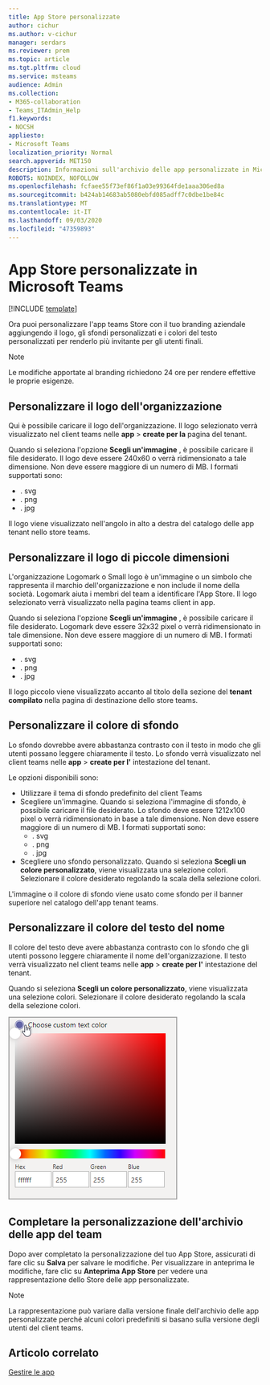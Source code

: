 ```yaml
---
title: App Store personalizzate
author: cichur
ms.author: v-cichur
manager: serdars
ms.reviewer: prem
ms.topic: article
ms.tgt.pltfrm: cloud
ms.service: msteams
audience: Admin
ms.collection:
- M365-collaboration
- Teams_ITAdmin_Help
f1.keywords:
- NOCSH
appliesto:
- Microsoft Teams
localization_priority: Normal
search.appverid: MET150
description: Informazioni sull'archivio delle app personalizzate in Microsoft teams.
ROBOTS: NOINDEX, NOFOLLOW
ms.openlocfilehash: fcfaee55f73ef86f1a03e99364fde1aaa306ed8a
ms.sourcegitcommit: b424ab14683ab5080ebfd085adff7c0dbe1be84c
ms.translationtype: MT
ms.contentlocale: it-IT
ms.lasthandoff: 09/03/2020
ms.locfileid: "47359893"
---
```

# <a name="custom-apps-store-in-microsoft-teams"></a>App Store personalizzate in Microsoft Teams

[!INCLUDE [template](includes/preview-feature.md)]

Ora puoi personalizzare l'app teams Store con il tuo branding aziendale aggiungendo il logo, gli sfondi personalizzati e i colori del testo personalizzati per renderlo più invitante per gli utenti finali.

> [!Note]
> Le modifiche apportate al branding richiedono 24 ore per rendere effettive le proprie esigenze.

## <a name="customize-your-organization-logo"></a>Personalizzare il logo dell'organizzazione

<!-- Bookmark used by Context Sensitive Help (CSH). Do not delete. -->
<a name="orglogo"> </a>
<!-- Do not remove the bookmark link above. -->

Qui è possibile caricare il logo dell'organizzazione. Il logo selezionato verrà visualizzato nel client teams nelle **app**  >  **create per la** pagina del tenant.

Quando si seleziona l'opzione **Scegli un'immagine** , è possibile caricare il file desiderato. Il logo deve essere 240x60 o verrà ridimensionato a tale dimensione. Non deve essere maggiore di un numero di MB. I formati supportati sono:

- . svg
- . png
- . jpg

Il logo viene visualizzato nell'angolo in alto a destra del catalogo delle app tenant nello store teams.

## <a name="customize-your-small-logo"></a>Personalizzare il logo di piccole dimensioni

<!-- Bookmark used by Context Sensitive Help (CSH). Do not delete. -->
<a name="orglogomark"> </a>
<!-- Do not remove the bookmark link above. -->

L'organizzazione Logomark o Small logo è un'immagine o un simbolo che rappresenta il marchio dell'organizzazione e non include il nome della società. Logomark aiuta i membri del team a identificare l'App Store. Il logo selezionato verrà visualizzato nella pagina teams client in app.

Quando si seleziona l'opzione **Scegli un'immagine** , è possibile caricare il file desiderato. Logomark deve essere 32x32 pixel o verrà ridimensionato in tale dimensione. Non deve essere maggiore di un numero di MB. I formati supportati sono:

- . svg
- . png
- . jpg

Il logo piccolo viene visualizzato accanto al titolo della sezione del **tenant compilato** nella pagina di destinazione dello store teams.

## <a name="customize-the-background-color"></a>Personalizzare il colore di sfondo

<!-- Bookmark used by Context Sensitive Help (CSH). Do not delete. -->
<a name="custombackground"> </a>
<!-- Do not remove the bookmark link above. -->

Lo sfondo dovrebbe avere abbastanza contrasto con il testo in modo che gli utenti possano leggere chiaramente il testo. Lo sfondo verrà visualizzato nel client teams nelle **app**  >  **create per l'** intestazione del tenant.

Le opzioni disponibili sono:

- Utilizzare il tema di sfondo predefinito del client Teams
- Scegliere un'immagine. Quando si seleziona l'immagine di sfondo, è possibile caricare il file desiderato. Lo sfondo deve essere 1212x100 pixel o verrà ridimensionato in base a tale dimensione. Non deve essere maggiore di un numero di MB. I formati supportati sono:
  - . svg
  - . png
  - . jpg
- Scegliere uno sfondo personalizzato. Quando si seleziona **Scegli un colore personalizzato**, viene visualizzata una selezione colori. Selezionare il colore desiderato regolando la scala della selezione colori.

L'immagine o il colore di sfondo viene usato come sfondo per il banner superiore nel catalogo dell'app tenant teams.

## <a name="customize-the-text-color-of-your-name"></a>Personalizzare il colore del testo del nome

<!-- Bookmark used by Context Sensitive Help (CSH). Do not delete. -->
<a name="textcolor"> </a>
<!-- Do not remove the bookmark link above. -->

Il colore del testo deve avere abbastanza contrasto con lo sfondo che gli utenti possono leggere chiaramente il nome dell'organizzazione. Il testo verrà visualizzato nel client teams nelle **app**  >  **create per l'** intestazione del tenant.

Quando si seleziona **Scegli un colore personalizzato**, viene visualizzata una selezione colori. Selezionare il colore desiderato regolando la scala della selezione colori.

 ![Immagine di una selezione colori](media/choose-a-custom-color.png)

## <a name="complete-the-customization-of-your-team-apps-store"></a>Completare la personalizzazione dell'archivio delle app del team

Dopo aver completato la personalizzazione del tuo App Store, assicurati di fare clic su **Salva** per salvare le modifiche.
Per visualizzare in anteprima le modifiche, fare clic su **Anteprima App Store** per vedere una rappresentazione dello Store delle app personalizzate.

> [!Note]
> La rappresentazione può variare dalla versione finale dell'archivio delle app personalizzate perché alcuni colori predefiniti si basano sulla versione degli utenti del client teams.

## <a name="related-article"></a>Articolo correlato

[Gestire le app](manage-apps.md)
